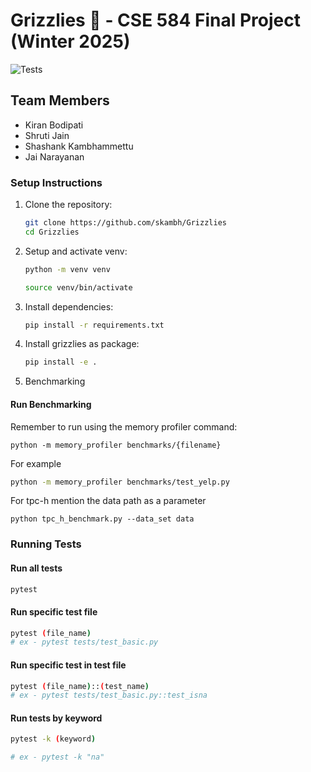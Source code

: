# Grizzlies 🐻 - CSE 584 Final Project (Winter 2025)

![Tests](https://github.com/skambh/Grizzlies/actions/workflows/run_tests.yml/badge.svg)


## Team Members

- Kiran Bodipati
- Shruti Jain
- Shashank Kambhammettu
- Jai Narayanan

### Setup Instructions

1. Clone the repository:

   ```bash
   git clone https://github.com/skambh/Grizzlies
   cd Grizzlies
   ```

2. Setup and activate venv:

   ```bash
   python -m venv venv

   source venv/bin/activate
   ```

3. Install dependencies:

   ```bash
   pip install -r requirements.txt
   ```

4. Install grizzlies as package:

   ```bash
   pip install -e .
   ```

5. Benchmarking
#### Run Benchmarking
Remember to run using the memory profiler command:
```
python -m memory_profiler benchmarks/{filename}
```
For example
```bash
python -m memory_profiler benchmarks/test_yelp.py

```

For tpc-h mention the data path as a parameter
```
python tpc_h_benchmark.py --data_set data
```

### Running Tests

#### Run all tests

```bash
pytest
```

#### Run specific test file

```bash
pytest (file_name)
# ex - pytest tests/test_basic.py
```

#### Run specific test in test file

```bash
pytest (file_name)::(test_name)
# ex - pytest tests/test_basic.py::test_isna
```

#### Run tests by keyword

```bash
pytest -k (keyword)

# ex - pytest -k "na"
```


